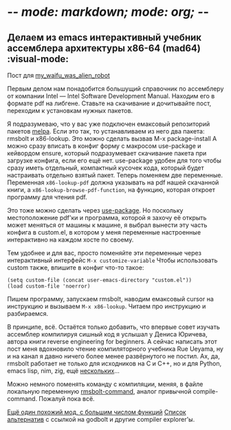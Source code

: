 # -*- mode: markdown; mode: org; -*-
## Делаем из emacs интерактивный учебник ассемблера архитектуры x86-64 (mad64) :visual-mode:
Пост для [my_waifu_was_alien_robot](https://t.me/my_waifu_was_alien_robot)

Первым делом нам понадобится большущий справочник по ассемблеру от
компании Intel — Intel Software Development Manual. Находим его в
формате pdf на либгене. Ставьте на скачивание и дочитывайте пост,
переходим к установкам нужных пакетов.

Я подразумеваю, что у вас уже подключен емаксовый репозиторий пакетов
[melpa](https://melpa.org/#/getting-started). 
Если это так, то устанавливаем из него два пакета: rmsbolt и
x86-lookup. Это можно сделать вызвав M-x package-install А можно сразу
вписать в конфиг форму с макросом use-package и кейвордом ensure,
который подразумевает скачивание пакета при загрузке конфига, если его
ещё нет.  use-package удобен для того чтобы сразу иметь отдельный,
компактный кусочек кода, который будет настраивать отдельно взятый
пакет.  Теперь поменяем две переменные. Переменная `x86-lookup-pdf`
должна указывать на pdf нашей скачанной книги, а
`x86-lookup-browse-pdf-function`, на функцию, которая откроет
программу для чтения pdf.

Это тоже можно сделать через
[use-package](https://elpa.gnu.org/packages/doc/use-package.html).
Но поскольку местоположение pdf'ки и программа, которой я захочу её
открыть может меняться от машины к машине, я выбрал вынести эту часть
конфига в custom.el, в котором у меня переменные настроенные
интерактивно на каждом хосте по своему.

Тем удобнее и для вас, просто поменяйте эти переменные через
интерактивный интерфейс `M-x customize-variable`
Чтобы использовать custom также, впишите в конфиг что-то такое:
```elisp
(setq custom-file (concat user-emacs-directory "custom.el"))
(load custom-file 'noerror)
```


Пишем программу, запускаем rmsbolt,
наводим емаксовый cursor на инструкцию и вызываем `M-x x86-lookup`.
Читаем про инструкцию и разбираемся.

В принципе, всё. Остаётся только добавить, что впервые совет изучать
ассемблер компилируя сишный код я услышал у Дениса Юричева, автора
книги reverse engineering for beginners. А сейчас написать этот пост
меня вдохновило чтение компиляторного учебника Rue Ueyama, ну и на
канал я давно ничего более менее развёрнутого не постил.  Ах, да,
rmsbolt работает не только для исходников на C и C++, но и для Python,
emacs lisp, nim, zig, ещё
[нескольких](https://github.com/emacsmirror/rmsbolt?tab=readme-ov-file#demos)...

Можно немного поменять команду с компиляции, меняя, в файле локальную
переменную
[rmsbolt-command](https://github.com/emacsmirror/rmsbolt?tab=readme-ov-file#configuration),
аналог привычной compile-command. Пожалуй пока всё.

[Ещё один похожий мод, с большим числом функций](https://github.com/joaotavora/beardbolt)
[Cписок альтернатив](https://github.com/emacsmirror/rmsbolt?tab=readme-ov-file#demos) 
с ссылкой на godbolt и другие compiler explorer'ы.
